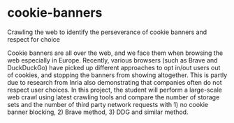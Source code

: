 # cookie-banners
Crawling the web to identify the perseverance of cookie banners and respect for choice


Cookie banners are all over the web, and we face them when browsing the web especially in Europe. Recently, various browsers (such as Brave and DuckDuckGo) have picked up different approaches to opt in/out users out of cookies, and stopping the banners from showing altogether. This is partly due to research from Inria also demonstrating that companies often do not respect user choices. In this project, the student will perform a large-scale web crawl using latest crawling tools and compare the number of storage sets and the number of third party network requests with 1) no cookie banner blocking, 2) Brave method, 3) DDG and similar method.
